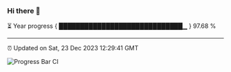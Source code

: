 ### Hi there 👋

⏳ Year progress { █████████████████████████████▁ } 97.68 %

---

⏰ Updated on Sat, 23 Dec 2023 12:29:41 GMT

![Progress Bar CI](https://github.com/ZhaoGui/ZhaoGui/workflows/Progress%20Bar%20CI/badge.svg)
